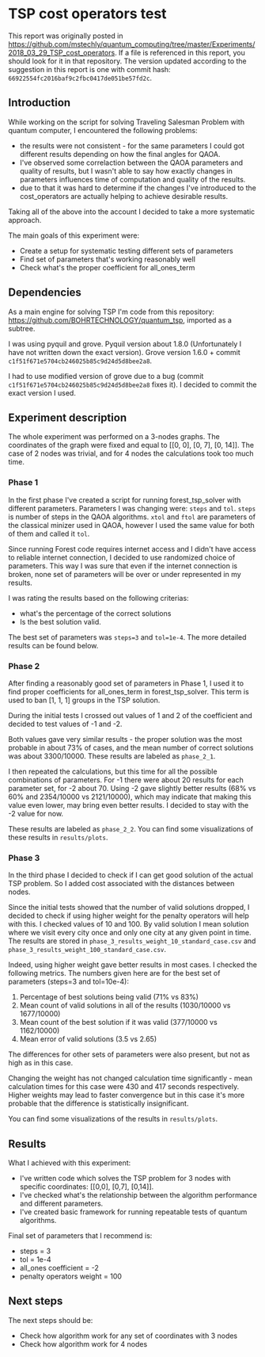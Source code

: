 # TSP cost operators test

This report was originally posted in https://github.com/mstechly/quantum_computing/tree/master/Experiments/2018_03_29_TSP_cost_operators. If a file is referenced in this report, you should look for it in that repository. The version updated according to the suggestion in this report is one with commit hash: `66922554fc2016baf9c2fbc0417de051be57fd2c`.

## Introduction

While working on the script for solving Traveling Salesman Problem with quantum computer, I encountered the following problems:

- the results were not consistent - for the same parameters I could got different results depending on how the final angles for QAOA.
- I've observed some correlaction between the QAOA parameters and quality of results, but I wasn't able to say how exactly changes in parameters influences time of computation and quality of the results.
- due to that it was hard to determine if the changes I've introduced to the cost_operators are actually helping to achieve desirable results.

Taking all of the above into the account I decided to take a more systematic approach.

The main goals of this experiment were:
- Create a setup for systematic testing different sets of parameters
- Find set of parameters that's working reasonably well
- Check what's the proper coefficient for all_ones_term 

## Dependencies

As a main engine for solving TSP I'm code from this repository: https://github.com/BOHRTECHNOLOGY/quantum_tsp, imported as a subtree.

I was using pyquil and grove.
Pyquil version about 1.8.0 (Unfortunately I have not written down the exact version).
Grove version 1.6.0 + commit `c1f51f671e5704cb246025b85c9d24d5d8bee2a8`.

I had to use modified version of grove due to a bug (commit `c1f51f671e5704cb246025b85c9d24d5d8bee2a8` fixes it). I decided to commit the exact version I used.

## Experiment description

The whole experiment was performed on a 3-nodes graphs. The coordinates of the graph were fixed and equal to [[0, 0], [0, 7], [0, 14]].
The case of 2 nodes was trivial, and for 4 nodes the calculations took too much time.

### Phase 1

In the first phase I've created a script for running forest_tsp_solver with different parameters.
Parameters I was changing were: `steps` and `tol`.  `steps` is number of steps in the QAOA algorithms. `xtol` and `ftol` are parameters of the classical minizer used in QAOA, however I used the same value for both of them and called it `tol`.

Since running Forest code requires internet access and I didn't have access to reliable internet connection, I decided to use randomized choice of parameters. 
This way I was sure that even if the internet connection is broken, none set of parameters will be over or under represented in my results.

I was rating the results based on the following criterias:
- what's the percentage of the correct solutions
- Is the best solution valid.

The best set of parameters was `steps=3` and `tol=1e-4`. The more detailed results can be found below.


### Phase 2

After finding a reasonably good set of parameters in Phase 1, I used it to find proper coefficients for all_ones_term in forest_tsp_solver.
This term is used to ban [1, 1, 1] groups in the TSP solution.

During the initial tests I crossed out values of 1 and 2 of the coefficient and decided to test values of -1 and -2.

Both values gave very similar results - the proper solution was the most probable in about 73% of cases, and the mean number of correct solutions was about 3300/10000. These results are labeled as `phase_2_1`.

I then repeated the calculations, but this time for all the possible combinations of parameters. For -1 there were about 20 results for each parameter set, for -2 about 70.
Using -2 gave slightly better results (68% vs 60% and 2354/10000 vs 2121/10000), which may indicate that making this value even lower, may bring even better results. I decided to stay with the -2 value for now.

These results are labeled as `phase_2_2`. You can find some visualizations of these results in `results/plots`.

### Phase 3

In the third phase I decided to check if I can get good solution of the actual TSP problem. So I added cost associated with the distances between nodes.

Since the initial tests showed that the number of valid solutions dropped, I decided to check if using higher weight for the penalty operators will help with this. I checked values of 10 and 100. By valid solution I mean solution where we visit every city once and only one city at any given point in time.
The results are stored in `phase_3_results_weight_10_standard_case.csv` and `phase_3_results_weight_100_standard_case.csv`.

Indeed, using higher weight gave better results in most cases. I checked the following metrics. The numbers given here are for the best set of parameters (steps=3 and tol=10e-4):
1. Percentage of best solutions being valid (71% vs 83%)
2. Mean count of valid solutions in all of the results (1030/10000 vs 1677/10000)
3. Mean count of the best solution if it was valid (377/10000 vs 1162/10000)
4. Mean error of valid solutions (3.5 vs 2.65)

The differences for other sets of parameters were also present, but not as high as in this case.

Changing the weight has not changed calculation time significantly - mean calculation times for this case were 430 and 417 seconds respectively. Higher weights may lead to faster convergence but in this case it's more probable that the difference is statistically insignificant.

You can find some visualizations of the results in `results/plots`.

## Results

What I achieved with this experiment:
- I've written code which solves the TSP problem for 3 nodes with specific coordinates: [[0,0], [0,7], [0,14]]. 
- I've checked what's the relationship between the algorithm performance and different parameters.
- I've created basic framework for running repeatable tests of quantum algorithms.

Final set of parameters that I recommend is: 
- steps = 3
- tol = 1e-4
- all_ones coefficient = -2
- penalty operators weight = 100

## Next steps

The next steps should be:
- Check how algorithm work for any set of coordinates with 3 nodes
- Check how algorithm work for 4 nodes


